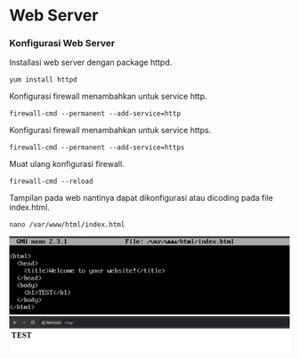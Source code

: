 # Web Server
### Konfigurasi Web Server
Installasi web server dengan package httpd.
```
yum install httpd
```
Konfigurasi firewall menambahkan untuk service http.
```
firewall-cmd --permanent --add-service=http
```
Konfigurasi firewall menambahkan untuk service https.
```
firewall-cmd --permanent --add-service=https
```
Muat ulang konfigurasi firewall.
```
firewall-cmd --reload
```
Tampilan pada web nantinya dapat dikonfigurasi atau dicoding pada file index.html.
```
nano /var/www/html/index.html
```
![](https://github.com/ridnrct/sysadminfp/blob/main/Web%20Server/web4.jpg)
![](https://github.com/ridnrct/sysadminfp/blob/main/Web%20Server/web3.jpg)
